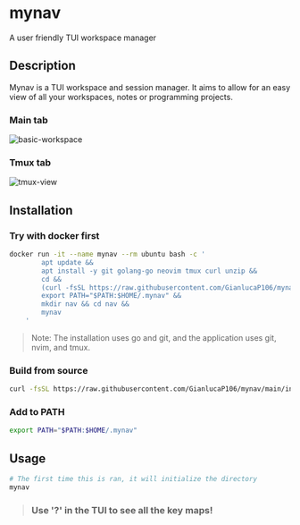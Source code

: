 # mynav

A user friendly TUI workspace manager

## Description
Mynav is a TUI workspace and session manager. It aims to allow for an easy view of all your workspaces, notes or programming projects.

### Main tab
![basic-workspace](https://github.com/user-attachments/assets/50d52d3e-ac73-43cc-8ad8-d6d8d22daf82)

### Tmux tab
![tmux-view](https://github.com/user-attachments/assets/8e9ae3cd-0338-4c1f-ba48-db674124c1b5)


## Installation

### Try with docker first

```bash
docker run -it --name mynav --rm ubuntu bash -c '
        apt update &&
        apt install -y git golang-go neovim tmux curl unzip &&
        cd &&
        (curl -fsSL https://raw.githubusercontent.com/GianlucaP106/mynav/main/install.sh | bash) &&
        export PATH="$PATH:$HOME/.mynav" &&
        mkdir nav && cd nav &&
        mynav
    '
```

> Note: The installation uses go and git, and the application uses git, nvim, and tmux.

### Build from source

```bash
curl -fsSL https://raw.githubusercontent.com/GianlucaP106/mynav/main/install.sh | bash
```

### Add to PATH
```bash
export PATH="$PATH:$HOME/.mynav"
```

## Usage
```bash
# The first time this is ran, it will initialize the directory
mynav
```

> ### Use '?' in the TUI to see all the key maps!
